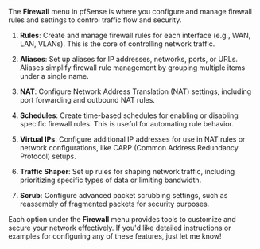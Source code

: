 The **Firewall** menu in pfSense is where you configure and manage firewall rules and settings to control traffic flow and security.
1. **Rules**: Create and manage firewall rules for each interface (e.g., WAN, LAN, VLANs). This is the core of controlling network traffic.

2. **Aliases**: Set up aliases for IP addresses, networks, ports, or URLs. Aliases simplify firewall rule management by grouping multiple items under a single name.

3. **NAT**: Configure Network Address Translation (NAT) settings, including port forwarding and outbound NAT rules.

4. **Schedules**: Create time-based schedules for enabling or disabling specific firewall rules. This is useful for automating rule behavior.

5. **Virtual IPs**: Configure additional IP addresses for use in NAT rules or network configurations, like CARP (Common Address Redundancy Protocol) setups.

6. **Traffic Shaper**: Set up rules for shaping network traffic, including prioritizing specific types of data or limiting bandwidth.

7. **Scrub**: Configure advanced packet scrubbing settings, such as reassembly of fragmented packets for security purposes.

Each option under the **Firewall** menu provides tools to customize and secure your network effectively. If you'd like detailed instructions or examples for configuring any of these features, just let me know!
